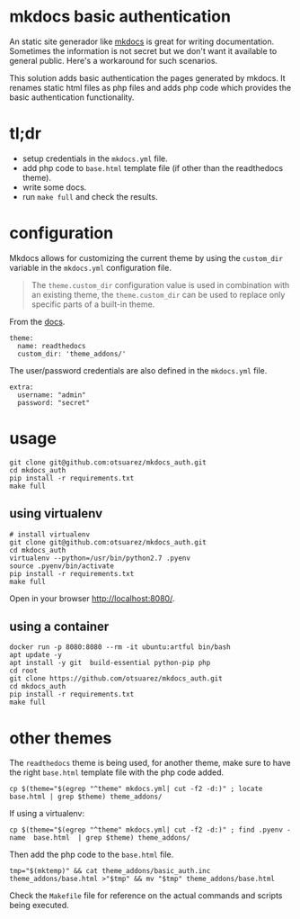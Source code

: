 # mkdocs basic authentication

An static site generador like [mkdocs](http://www.mkdocs.org/) is great for writing documentation.  Sometimes the information is not secret but we don't want it available to general public. Here's a workaround for such scenarios.

This solution adds basic authentication the pages generated by mkdocs. It renames static html files as php files and adds php code which provides the basic authentication functionality.

# tl;dr

* setup credentials in the `mkdocs.yml` file.
* add php code to `base.html` template file (if other than the readthedocs theme).
* write some docs.
* run `make full` and check the results.

# configuration

Mkdocs allows for customizing the current theme by using the `custom_dir` variable in the `mkdocs.yml` configuration file. 

> The `theme.custom_dir` configuration value is used in combination with an existing theme, the `theme.custom_dir` can be used to replace only specific parts of a built-in theme. 

From the [docs](https://www.mkdocs.org/user-guide/custom-themes/).

```
theme: 
  name: readthedocs
  custom_dir: 'theme_addons/'
```

The user/password credentials are also defined in the `mkdocs.yml` file.

```
extra:
  username: "admin"
  password: "secret"
```

# usage

```
git clone git@github.com:otsuarez/mkdocs_auth.git
cd mkdocs_auth
pip install -r requirements.txt
make full
```

## using virtualenv

```
# install virtualenv
git clone git@github.com:otsuarez/mkdocs_auth.git
cd mkdocs_auth
virtualenv --python=/usr/bin/python2.7 .pyenv
source .pyenv/bin/activate
pip install -r requirements.txt
make full
```

Open in your browser [http://localhost:8080/](http://localhost:8080/).

## using a container

```
docker run -p 8080:8080 --rm -it ubuntu:artful bin/bash
apt update -y
apt install -y git  build-essential python-pip php
cd root
git clone https://github.com/otsuarez/mkdocs_auth.git
cd mkdocs_auth
pip install -r requirements.txt
make full
```

# other themes

The `readthedocs` theme is being used, for another theme, make sure to have the right `base.html` template file with the php code added.

```
cp $(theme="$(egrep "^theme" mkdocs.yml| cut -f2 -d:)" ; locate base.html | grep $theme) theme_addons/
```

If using a virtualenv:

```
cp $(theme="$(egrep "^theme" mkdocs.yml| cut -f2 -d:)" ; find .pyenv -name  base.html  | grep $theme) theme_addons/
```

Then add the php code to the `base.html` file.

```
tmp="$(mktemp)" && cat theme_addons/basic_auth.inc theme_addons/base.html >"$tmp" && mv "$tmp" theme_addons/base.html 
```

Check the `Makefile` file for reference on the actual commands and scripts being executed.


